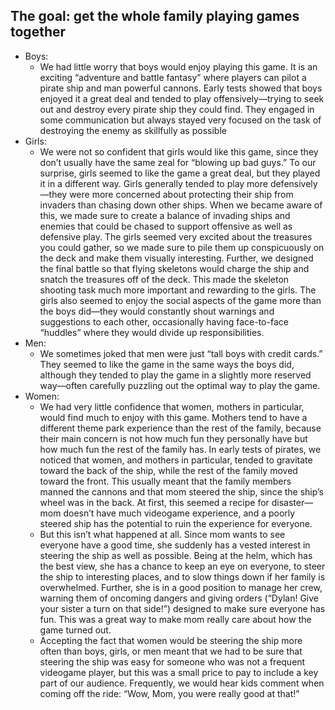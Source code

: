 ## The goal: get the whole family playing games together
- Boys: 
	- We had little worry that boys would enjoy playing this game. It is an exciting “adventure and battle fantasy” where players can pilot a pirate ship and man powerful cannons. Early tests showed that boys enjoyed it a great deal and tended to play offensively—trying to seek out and destroy every pirate ship they could find. They engaged in some communication but always stayed very focused on the task of destroying the enemy as skillfully as possible
- Girls: 
	- We were not so confident that girls would like this game, since they don’t usually have the same zeal for “blowing up bad guys.” To our surprise, girls seemed to like the game a great deal, but they played it in a different way. Girls generally tended to play more defensively—they were more concerned about protecting their ship from invaders than chasing down other ships. When we became aware of this, we made sure to create a balance of invading ships and enemies that could be chased to support offensive as well as defensive play. The girls seemed very excited about the treasures you could gather, so we made sure to pile them up conspicuously on the deck and make them visually interesting. Further, we designed the final battle so that flying skeletons would charge the ship and snatch the treasures off of the deck. This made the skeleton shooting task much more important and rewarding to the girls. The girls also seemed to enjoy the social aspects of the game more than the boys did—they would constantly shout warnings and suggestions to each other, occasionally having face-to-face “huddles” where they would divide up responsibilities.
- Men: 
	- We sometimes joked that men were just “tall boys with credit cards.” They seemed to like the game in the same ways the boys did, although they tended to play the game in a slightly more reserved way—often carefully puzzling out the optimal way to play the game.
- Women: 
	- We had very little confidence that women, mothers in particular, would find much to enjoy with this game. Mothers tend to have a different theme park experience than the rest of the family, because their main concern is not how much fun they personally have but how much fun the rest of the family has. In early tests of pirates, we noticed that women, and mothers in particular, tended to gravitate toward the back of the ship, while the rest of the family moved toward the front. This usually meant that the family members manned the cannons and that mom steered the ship, since the ship’s wheel was in the back. At first, this seemed a recipe for disaster—mom doesn’t have much videogame experience, and a poorly steered ship has the potential to ruin the experience for everyone.
	- But this isn’t what happened at all. Since mom wants to see everyone have a good time, she suddenly has a vested interest in steering the ship as well as possible. Being at the helm, which has the best view, she has a chance to keep an eye on everyone, to steer the ship to interesting places, and to slow things down if her family is overwhelmed. Further, she is in a good position to manage her crew, warning them of oncoming dangers and giving orders (“Dylan! Give your sister a turn on that side!”) designed to make sure everyone has fun. This was a great way to make mom really care about how the game turned out.
	- Accepting the fact that women would be steering the ship more often than boys, girls, or men meant that we had to be sure that steering the ship was easy for someone who was not a frequent videogame player, but this was a small price to pay to include a key part of our audience. Frequently, we would hear kids comment when coming off the ride: “Wow, Mom, you were really good at that!”